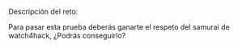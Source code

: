 Descripción del reto: 

Para pasar esta prueba deberás ganarte el respeto del samurai de watch4hack, ¿Podrás conseguirlo? 


